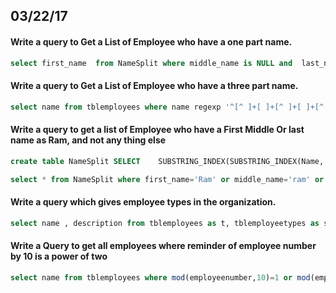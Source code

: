## 03/22/17

#### Write a query to Get a List of Employee who have a one part name.
 
```sql
select first_name  from NameSplit where middle_name is NULL and  last_name is NULL or middle_name='' and  last_name='' order by first_name;
```

#### Write a query to Get a List of Employee who have a three part name.

```sql
select name from tblemployees where name regexp '^[^ ]+[ ]+[^ ]+[ ]+[^ ]+$';
```

#### Write a query to get a list of Employee who have a First Middle Or last name as Ram, and not any thing else

```sql
create table NameSplit SELECT    SUBSTRING_INDEX(SUBSTRING_INDEX(Name, ' ', 1), ' ', -1) AS first_name,    If(  length(Name) - length(replace(Name, ' ','')e_name,    SUBSTRING_INDEX(SUBSTRING_INDEX(Name, ' ', 3), ' ', -1) AS last_name FROM tblemployees;

select * from NameSplit where first_name='Ram' or middle_name='ram' or last_name='ram';
```
#### Write a query which gives employee types in the organization.

```sql
select name , description from tblemployees as t, tblemployeetypes as s where t.employeetype = s.employeetype;
```

#### Write a Query to get all employees where reminder of employee number by 10 is a power of two

```sql
select name from tblemployees where mod(employeenumber,10)=1 or mod(employeenumber,10)=2 or mod(employeenumber,10)=4 or mod(employeenumber,10)=8;
```
